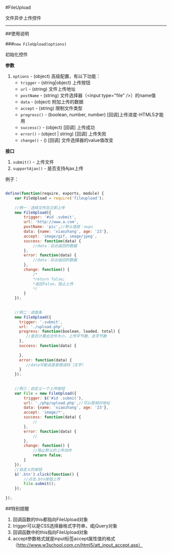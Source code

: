 #FileUpload

文件异步上传控件

---

##使用说明

###`new FileUpload(options)`

初始化控件

**参数**

1. `options` - (object) 高级配置，有以下功能：
   - `trigger` - (string|object) 上传按钮
   - `url` - (string) 文件上传地址
   - `postName` - (string) 文件选择器（&lt;input type="file" /&gt;）的name值 
   - `data` - (object) 附加上传的数据
   - `accept` - (string) 限制文件类型
   - `progress()` - (boolean, number, number) [回调]上传进度-HTML5才能用
   - `success()` - (object) [回调] 上传成功
   - `error()` - (object | string) [回调] 上传失败 
   - `change()` - () [回调] 文件选择器的value值改变

**接口**

1. `submit()` - 上传文件
2. `supportAjax()` - 是否支持Ajax上传

例子：
```js

define(function(require, exports, module) {
    var FileUpload = require('fileupload');
    
    //例一：选择文件后立即上传
    new FileUpload({
        trigger: '#id .submit',
        url: 'http://www.a.com',
        postName: 'pic',//默认值是：oups
        data: {name: 'xiaozhang', age: '23'},
        accept: 'image/gif, image/jpeg',
        success: function(data) {
            //data：后台返回的数据
        },
        error: function(data) {
            //data：后台返回的数据
        },
        change: function() {
            /*
            *return false;
            *返回false，阻止上传 
            */
        }
    });
    
    
    //例二：进度条
    new FileUpload({
      trigger: '.submit',
      url: './upload.php',
      progress: function(boolean, loaded, total) {
         //是否计算出文件大小、上传字节数、总字节数
      },
      success: function(data) {
         
      },
      error: function(data) {
         //data可能会是是错误码（文字）
      }
    });
    
    
    //例三：自定义一个上传按钮
    var File = new FileUpload({
        trigger: $('#id .submit'),
        url: './php/upload.php',//可以是相对地址
        data: {name: 'xiaozhang', age: '23'},
        accept: 'image/*',
        success: function(data) {
            //
        },
        error: function(data) {
            //
        },
        change: function() {
            //阻止默认的上传动作
            return false;
        }
    });
    //自定义的按钮
    $('.btn').click(function() {
        //点击.btn按钮上传
        File.submit();
    });
    
});

```

##特别提醒
1. 回调函数的this都指向FileUpload对象
2. trigger可以是CSS选择器格式字符串，或jQuery对象
3. 回调函数中的this指向FileUpload对象
1. accept参数格式就是input标签accept属性值的格式（http://www.w3school.com.cn/html5/att_input_accept.asp）


